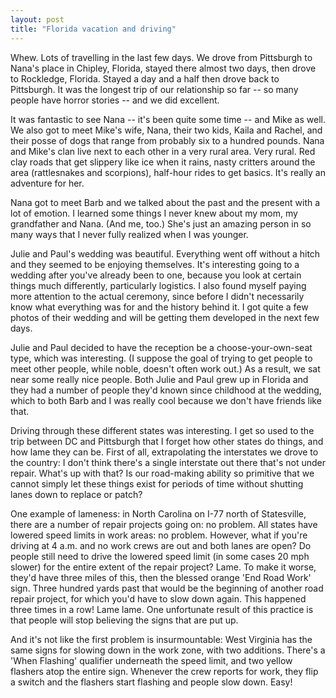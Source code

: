 ```yaml
---
layout: post
title: "Florida vacation and driving"
---
```




Whew. Lots of travelling in the last few days. We drove from Pittsburgh to Nana's place in Chipley, Florida, stayed there almost two days, then drove to Rockledge, Florida. Stayed a day and a half then drove back to Pittsburgh. It was the longest trip of our relationship so far -- so many people have horror stories -- and we did excellent.

<p>It was fantastic to see Nana -- it's been quite some time -- and Mike as well. We also got to meet Mike's wife, Nana, their two kids, Kaila and Rachel, and their posse of dogs that range from probably six to a hundred pounds. Nana and Mike's clan live next to each other in a very rural area. Very rural. Red clay roads that get slippery like ice when it rains, nasty critters around the area (rattlesnakes and scorpions), half-hour rides to get basics. It's really an adventure for her.</p>

<p>Nana got to meet Barb and we talked about the past and the present with a lot of emotion. I learned some things I never knew about my mom, my grandfather and Nana. (And me, too.) She's just an amazing person in so many ways that I never fully realized when I was younger.</p>

<p>Julie and Paul's wedding was beautiful. Everything went off without a hitch and they seemed to be enjoying themselves. It's interesting going to a wedding after you've already been to one, because you look at certain things much differently, particularly logistics. I also found myself paying more attention to the actual ceremony, since before I didn't necessarily know what everything was for and the history behind it. I got quite a few photos of their wedding and will be getting them developed in the next few days.</p>

<p>Julie and Paul decided to have the reception be a choose-your-own-seat type, which was interesting. (I suppose the goal of trying to get people to meet other people, while noble, doesn't often work out.) As a result, we sat near some really nice people. Both Julie and Paul grew up in Florida and they had a number of people they'd known since childhood at the wedding, which to both Barb and I was really cool because we don't have friends like that.</p>

<p>Driving through these different states was interesting. I get so used to the trip between DC and Pittsburgh that I forget how other states do things, and how lame they can be. First of all, extrapolating the interstates we drove to the country: I don't think there's a single interstate out there that's not under repair. What's up with that? Is our road-making ability so primitive that we cannot simply let these things exist for periods of time without shutting lanes down to replace or patch?</p>

<p>One example of lameness: in North Carolina on I-77 north of Statesville, there are a number of repair projects going on: no problem. All states have lowered speed limits in work areas: no problem. However, what if you're driving at 4 a.m. and no work crews are out and both lanes are open? Do people still need to drive the lowered speed limit (in some cases 20 mph slower) for the entire extent of the repair project? Lame. To make it worse, they'd have three miles of this, then the blessed orange 'End Road Work' sign. Three hundred yards past that would be the beginning of another road repair project, for which you'd have to slow down again. This happened three times in a row! Lame lame. One unfortunate result of this practice is that people will stop believing the signs that are put up.</p>

<p>And it's not like the first problem is insurmountable: West Virginia has the same signs for slowing down in the work zone, with two additions. There's a 'When Flashing' qualifier underneath the speed limit, and two yellow flashers atop the entire sign. Whenever the crew reports for work, they flip a switch and the flashers start flashing and people slow down. Easy! </p>


